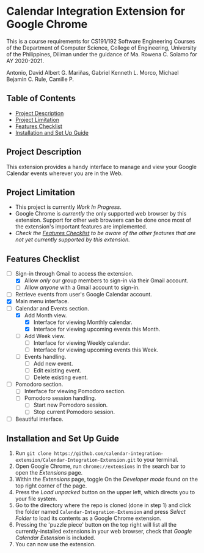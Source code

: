 # Calendar Integration Extension for Google Chrome

This is a course requirements for CS191/192 Software Engineering Courses of the Department of Computer Science, College of Engineering, University of the Philippines, Diliman under the guidance of Ma. Rowena C. Solamo for AY 2020-2021.

Antonio, David Albert G.
Mariñas,  Gabriel Kenneth L.
Morco, Michael Bejamin C.
Rule, Camille P.

## Table of Contents
* [Project Description](#project-description)
* [Project Limitation](#project-limitation)
* [Features Checklist](#features-checklist)
* [Installation and Set Up Guide](#installation-and-set-up-guide)

## Project Description

This extension provides a handy interface to manage and view your Google Calendar events wherever you are in the Web.

## Project Limitation

* This project is currently _Work In Progress_. 
* Google Chrome is _currently_ the only supported web browser by this extension. Support for other web browsers
  can be done once most of the extension's important features are implemented. 
* _Check the [Features Checklist](#features-checklist) to be aware of the other features that are not yet currently 
  supported by this extension._

## Features Checklist
- [ ] Sign-in through Gmail to access the extension.
  - [x] Allow _only_ our group members to sign-in via their Gmail account.
  - [ ] Allow _anyone_ with a Gmail account to sign-in.
- [ ] Retrieve events from user's Google Calendar account.
- [x] Main menu interface.
- [ ] Calendar and Events section.
  - [x] Add Month view.
    - [x] Interface for viewing Monthly calendar.
    - [x] Interface for viewing upcoming events this Month.
  - [ ] Add Week view.
    - [ ] Interface for viewing Weekly calendar.
    - [ ] Interface for viewing upcoming events this Week.
  - [ ] Events handling.
    - [ ] Add new event.
    - [ ] Edit existing event.
    - [ ] Delete existing event.
- [ ] Pomodoro section.
  - [ ] Interface for viewing Pomodoro section.
  - [ ] Pomodoro session handling.
    - [ ] Start new Pomodoro session.
    - [ ] Stop current Pomodoro session.
- [ ] Beautiful interface.

## Installation and Set Up Guide

1. Run `git clone https://github.com/calendar-integration-extension/Calendar-Integration-Extension.git` to your terminal.
2. Open Google Chrome, run `chrome://extensions` in the search bar to open the _Extensions_ page.
3. Within the _Extensions_ page, toggle On the _Developer mode_ found on the top right corner of the page.
4. Press the _Load unpacked_ button on the upper left, which directs you to your file system.
5. Go to the directory where the repo is cloned (done in step 1) and click the folder named `Calendar-Integration-Extension` 
   and press _Select Folder_ to load its contents as a Google Chrome extension.
6. Pressing the 'puzzle piece' button on the top right will list all the currently-installed extensions in your web browser,
   check that _Google Calendar Extension_ is included.
7. You can now use the extension.
